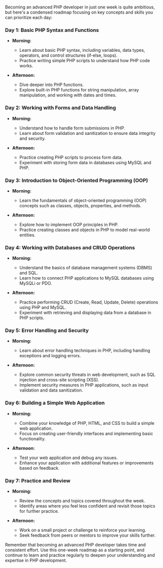 Becoming an advanced PHP developer in just one week is quite ambitious, but here's a condensed roadmap focusing on key concepts and skills you can prioritize each day:

### Day 1: Basic PHP Syntax and Functions

- **Morning:**

  - Learn about basic PHP syntax, including variables, data types, operators, and control structures (if-else, loops).
  - Practice writing simple PHP scripts to understand how PHP code works.

- **Afternoon:**
  - Dive deeper into PHP functions.
  - Explore built-in PHP functions for string manipulation, array manipulation, and working with dates and times.

### Day 2: Working with Forms and Data Handling

- **Morning:**

  - Understand how to handle form submissions in PHP.
  - Learn about form validation and sanitization to ensure data integrity and security.

- **Afternoon:**
  - Practice creating PHP scripts to process form data.
  - Experiment with storing form data in databases using MySQL and PHP.

### Day 3: Introduction to Object-Oriented Programming (OOP)

- **Morning:**

  - Learn the fundamentals of object-oriented programming (OOP) concepts such as classes, objects, properties, and methods.

- **Afternoon:**
  - Explore how to implement OOP principles in PHP.
  - Practice creating classes and objects in PHP to model real-world entities.

### Day 4: Working with Databases and CRUD Operations

- **Morning:**

  - Understand the basics of database management systems (DBMS) and SQL.
  - Learn how to connect PHP applications to MySQL databases using MySQLi or PDO.

- **Afternoon:**
  - Practice performing CRUD (Create, Read, Update, Delete) operations using PHP and MySQL.
  - Experiment with retrieving and displaying data from a database in PHP scripts.

### Day 5: Error Handling and Security

- **Morning:**

  - Learn about error handling techniques in PHP, including handling exceptions and logging errors.

- **Afternoon:**
  - Explore common security threats in web development, such as SQL injection and cross-site scripting (XSS).
  - Implement security measures in PHP applications, such as input validation and data sanitization.

### Day 6: Building a Simple Web Application

- **Morning:**

  - Combine your knowledge of PHP, HTML, and CSS to build a simple web application.
  - Focus on creating user-friendly interfaces and implementing basic functionality.

- **Afternoon:**
  - Test your web application and debug any issues.
  - Enhance your application with additional features or improvements based on feedback.

### Day 7: Practice and Review

- **Morning:**

  - Review the concepts and topics covered throughout the week.
  - Identify areas where you feel less confident and revisit those topics for further practice.

- **Afternoon:**
  - Work on a small project or challenge to reinforce your learning.
  - Seek feedback from peers or mentors to improve your skills further.

Remember that becoming an advanced PHP developer takes time and consistent effort. Use this one-week roadmap as a starting point, and continue to learn and practice regularly to deepen your understanding and expertise in PHP development.
